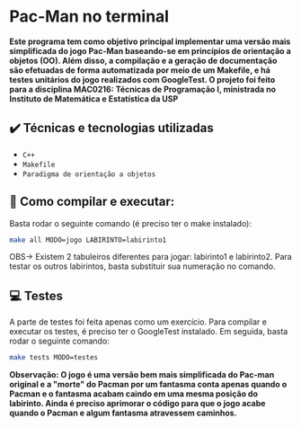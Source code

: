 # Pac-Man no terminal

<p><b> Este programa tem como objetivo principal implementar uma versão mais simplificada do jogo Pac-Man baseando-se
em princípios de orientação a objetos (OO). Além disso, a compilação e a geração de documentação são efetuadas
de forma automatizada por meio de um Makefile, e há testes unitários do jogo realizados com GoogleTest. O projeto foi feito para a disciplina MAC0216: Técnicas de Programação I, ministrada no Instituto de Matemática e Estatística da USP </b></p>

## ✔️ Técnicas e tecnologias utilizadas

- ``C++``
- ``Makefile``
- ``Paradigma de orientação a objetos``

## 🔨 Como compilar e executar: 
<p> Basta rodar o seguinte comando (é preciso ter o make instalado): </p>

```bash
make all MODO=jogo LABIRINTO=labirinto1
```
<p> OBS-> Existem 2 tabuleiros diferentes para jogar: labirinto1 e labirinto2. Para testar os outros labirintos, basta substituir sua numeração no comando. </p>



## :computer: Testes 
<p> A parte de testes foi feita apenas como um exercício. Para compilar e executar os testes, é preciso ter o GoogleTest instalado. Em seguida, basta rodar o seguinte comando: </p>

```bash
make tests MODO=testes 
```

<p><b> Observação: O jogo é uma versão bem mais simplificada do Pac-man original e a "morte" do Pacman
por um fantasma conta apenas quando o Pacman e o fantasma acabam caindo em uma mesma posição do labirinto.
Ainda é preciso aprimorar o código para que o jogo acabe quando o Pacman e algum fantasma atravessem caminhos.
</b></p>


